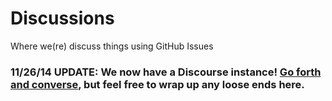 Discussions
===========

Where we(re) discuss things using GitHub Issues

### 11/26/14 UPDATE: We now have a Discourse instance! [Go forth and converse](http://104.131.98.144/), but feel free to wrap up any loose ends here.

